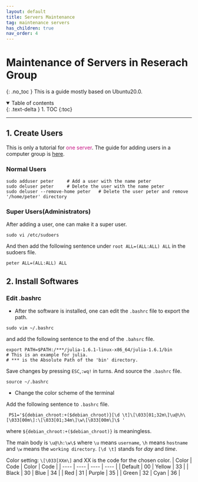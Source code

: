 ```yaml
---
layout: default
title: Servers Maintenance
tag: maintenance servers
has_children: true
nav_order: 4
---
```


# Maintenance of Servers in Reserach Group
{: .no_toc }
This is a guide mostly based on Ubuntu20.0.

<details open markdown="block">
  <summary>
    Table of contents
  </summary>
  {: .text-delta }
1. TOC
{:toc}
</details>

---

## 1. Create Users

This is only a tutorial for <font color=MediumVioletRed>one server</font>. 
The guide for adding users in a computer group is [here]().
 
### Normal Users

```shell
sudo adduser peter     # Add a user with the name peter
sudo deluser peter     # Delete the user with the name peter
sudo deluser --remove-home peter   # Delete the user peter and remove '/home/peter' directory
```

### Super Users(Administrators)

After adding a user, one can make it a super user. 

```shell
sudo vi /etc/sudoers
```
And then add the following sentence under `root ALL=(ALL:ALL) ALL` in the sudoers file.
```shell
peter ALL=(ALL:ALL) ALL
```

## 2. Install Softwares

### Edit .bashrc

 - After the software is installed, one can edit the `.bashrc` file to export the path.
```shell
sudo vim ~/.bashrc
```
and add the following sentence to the end of the `.bahsrc` file.
```shell
export PATH=$PATH:/***/julia-1.6.1-linux-x86_64/julia-1.6.1/bin
# This is an example for julia.
# *** is the Absolute Path of the 'bin' directory.
```
Save changes by pressing `ESC`,`:wq!` in turns.
And source the `.bashrc` file.
```shell
source ~/.bashrc 
```
 - Change the color scheme of the terminal 

 Add the following sentence to `.bashrc` file.
 ```shell
  PS1='${debian_chroot:+($debian_chroot)}[\d \t]\[\033[01;32m\]\u@\h\[\033[00m\]:\[\033[01;34m\]\w\[\033[00m\]\$ '
 ```
where `${debian_chroot:+($debian_chroot)}` is meaningless.

The main body is `\u@\h:\w\$` where `\u` means `username`, `\h` means `hostname` and `\w` means the `working directory`.
`[\d \t]` stands for *day* and *time*. 

Color setting: `\[\033[XXm\]` and XX is the code for the chosen color.
|  Color |  Code  |  Color | Code |
| ---- | ---- | ---- | ---- |
|  Default  |  00 |  Yellow    |  33  |
|   Black   |  30 |   Blue    |   34 |
|   Red   |  31  |   Purple   |  35  |
|   Green   | 32 |   Cyan   |  36  |


